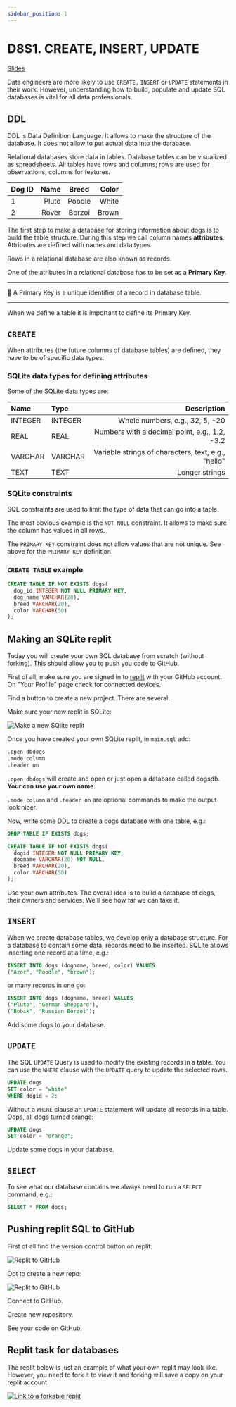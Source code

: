 ```yaml
---
sidebar_position: 1
---
```


# D8S1. CREATE, INSERT, UPDATE

[Slides](https://hackmd.io/@D3o17PKxQImUPBfYYD6wYg/r1gjRVdbs#/1)

Data engineers are more likely to use `CREATE,` `INSERT` or `UPDATE` statements in their work. However, understanding how to build, populate and update SQL databases is vital for all data professionals.

## DDL

DDL is Data Definition Language. It allows to make the structure of the database.
It does not allow to put actual data into the database.

Relational databases store data in tables. Database tables can be visualized as spreadsheets. All tables have rows and columns; rows are used for observations, columns for features.

| Dog ID | Name | Breed | Color
| :- | -: | :-: | -: |
| 1  | Pluto | Poodle | White |
| 2 | Rover | Borzoi | Brown |

The first step to make a database for storing information about dogs is to build the table structure. During this step we call column names **attributes**. Attributes are defined with names and data types.

Rows in a relational database are also known as records.

One of the atributes in a relational database has to be set as a **Primary Key**.

---

🔑 A Primary Key is a unique identifier of a record in database table.

---

When we define a table it is important to define its Primary Key.

## `CREATE`

When attributes (the future columns of database tables) are defined, they have to be of specific data types.

### SQLite data types for defining attributes

Some of the SQLite data types are:

| Name | Type | Description |
| :- | :- | -: |
| INTEGER  | INTEGER | Whole numbers, e.g., 32, 5, -20  |
| REAL | REAL | Numbers with a decimal point, e.g., 1.2, -3.2 |
| VARCHAR  | VARCHAR  | Variable strings of characters, text, e.g., "hello" |
| TEXT  | TEXT | Longer strings |

### SQLite constraints

SQL constraints are used to limit the type of data that can go into a table.

The most obvious example is the `NOT NULL` constraint. It allows to make sure the column has values in all rows.

The `PRIMARY KEY` constraint does not allow values that are not unique. See above for the `PRIMARY KEY` definition.

### `CREATE TABLE` example

```sql
CREATE TABLE IF NOT EXISTS dogs(
  dog_id INTEGER NOT NULL PRIMARY KEY,
  dog_name VARCHAR(20),
  breed VARCHAR(20),
  color VARCHAR(50)
);
```

## Making an SQLite replit

Today you will create your own SQL database from scratch (without forking).
This should allow you to push you code to GitHub.

First of all, make sure you are signed in to [replit](https://replit.com/) with your GitHub account. On "Your Profile" page check for connected devices.

Find a button to create a new project. There are several.

Make sure your new replit is SQLite:

<img
  src="/img/day-8/make-new-replit.png"
  alt="Make a new SQlite replit"
  class="medium screenshot"
/>

Once you have created your own SQLite replit, in `main.sql` add:

```bash
.open dbdogs
.mode column
.header on
```

`.open dbdogs` will create and open or just open a database called dogsdb. **Your can use your own name.**

`.mode column` and `.header on` are optional commands to make the output look nicer.

Now, write some DDL to create a dogs database with one table, e.g.:

```sql
DROP TABLE IF EXISTS dogs;

CREATE TABLE IF NOT EXISTS dogs(
  dogid INTEGER NOT NULL PRIMARY KEY,
  dogname VARCHAR(20) NOT NULL,
  breed VARCHAR(20),
  color VARCHAR(50)
);
```

Use your own attributes. The overall idea is to build a database of dogs, their owners and services. We'll see how far we can take it.

## `INSERT`

When we create database tables, we develop only a database structure. For a database to contain some data, records need to be inserted. SQLite allows inserting one record at a time, e.g.:

```sql
INSERT INTO dogs (dogname, breed, color) VALUES
("Azor", "Poodle", "brown");
```

or many records in one go:

```sql
INSERT INTO dogs (dogname, breed) VALUES
("Pluto", "German Sheppard"),
("Bobik", "Russian Borzoi");
```

Add some dogs to your database.

## `UPDATE`

The SQL `UPDATE` Query is used to modify the existing records in a table. You can use the `WHERE` clause with the `UPDATE` query to update the selected rows.

```sql
UPDATE dogs
SET color = "white"
WHERE dogid = 2;
```

Without a `WHERE` clause an `UPDATE` statement will update all records in a table. Oops, all dogs turned orange:

```sql
UPDATE dogs
SET color = "orange";
```

Update some dogs in your database.

## `SELECT`

To see what our database contains we always need to run a `SELECT` command, e.g.:

```sql
SELECT * FROM dogs;
```

## Pushing replit SQL to GitHub

First of all find the version control button on replit:

<img
  src="/img/day-8/git-on-replit.png"
  alt="Replit to GitHub"
  class="medium screenshot"
/>

Opt to create a new repo:

<img
  src="/img/day-8/create-new-gh.png"
  alt="Replit to GitHub"
  class="medium screenshot"
/>

Connect to GitHub.

Create new repository.

See your code on GitHub.

## Replit task for databases

The replit below is just an example of what your own replit may look like.
However, you need to fork it to view it and forking will save a copy on your replit account.

[<img
    src="/img/icons/replit.svg"
    alt="Link to a forkable replit"
/>](https://replit.com/@missPunter/dogs-starter#main.sql)
